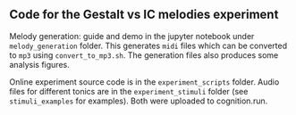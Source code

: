 ## Code for the Gestalt vs IC melodies experiment  

Melody generation: guide and demo in the jupyter notebook under `melody_generation` folder. This generates `midi` files which can be converted to `mp3` using `convert_to_mp3.sh`. The generation files also produces some analysis figures.

Online experiment source code is in the `experiment_scripts` folder. Audio files for different tonics are in the `experiment_stimuli` folder (see `stimuli_examples` for examples). Both were uploaded to cognition.run.